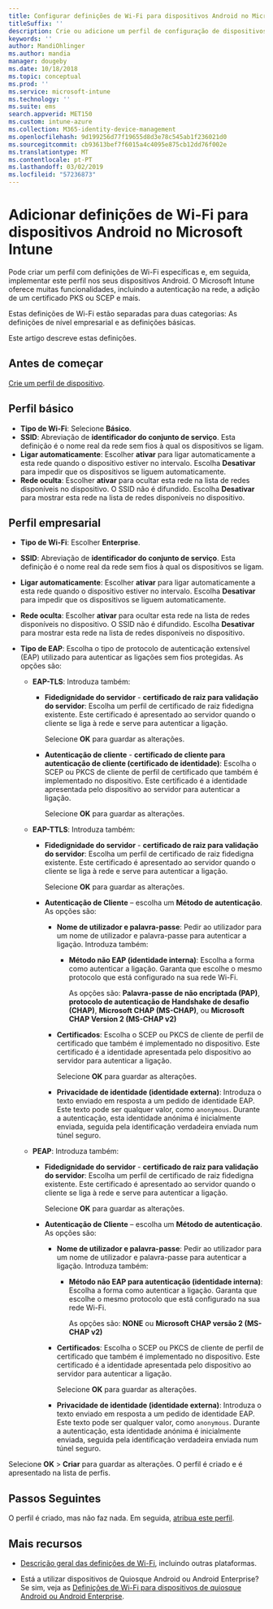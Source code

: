 ```yaml
---
title: Configurar definições de Wi-Fi para dispositivos Android no Microsoft Intune – Azure | Microsoft Docs
titleSuffix: ''
description: Crie ou adicione um perfil de configuração de dispositivos Wi-Fi para Android. Veja as diferentes definições, incluindo a adição de certificados, a escolha de um tipo de EAP e a seleção de um método de autenticação no Microsoft Intune.
keywords: ''
author: MandiOhlinger
ms.author: mandia
manager: dougeby
ms.date: 10/18/2018
ms.topic: conceptual
ms.prod: ''
ms.service: microsoft-intune
ms.technology: ''
ms.suite: ems
search.appverid: MET150
ms.custom: intune-azure
ms.collection: M365-identity-device-management
ms.openlocfilehash: 9d199256d77f19655d8d3e78c545ab1f236021d0
ms.sourcegitcommit: cb93613bef7f6015a4c4095e875cb12dd76f002e
ms.translationtype: MT
ms.contentlocale: pt-PT
ms.lasthandoff: 03/02/2019
ms.locfileid: "57236873"
---
```

# <a name="add-wi-fi-settings-for-devices-running-android-in-microsoft-intune"></a>Adicionar definições de Wi-Fi para dispositivos Android no Microsoft Intune

Pode criar um perfil com definições de Wi-Fi específicas e, em seguida, implementar este perfil nos seus dispositivos Android. O Microsoft Intune oferece muitas funcionalidades, incluindo a autenticação na rede, a adição de um certificado PKS ou SCEP e mais.

Estas definições de Wi-Fi estão separadas para duas categorias: As definições de nível empresarial e as definições básicas.

Este artigo descreve estas definições.

## <a name="before-you-begin"></a>Antes de começar

[Crie um perfil de dispositivo](device-profile-create.md).

## <a name="basic-profile"></a>Perfil básico

- **Tipo de Wi-Fi**: Selecione **Básico**.
- **SSID**: Abreviação de **identificador do conjunto de serviço**. Esta definição é o nome real da rede sem fios à qual os dispositivos se ligam.
- **Ligar automaticamente**: Escolher **ativar** para ligar automaticamente a esta rede quando o dispositivo estiver no intervalo. Escolha **Desativar** para impedir que os dispositivos se liguem automaticamente.
- **Rede oculta**: Escolher **ativar** para ocultar esta rede na lista de redes disponíveis no dispositivo. O SSID não é difundido. Escolha **Desativar** para mostrar esta rede na lista de redes disponíveis no dispositivo.

## <a name="enterprise-profile"></a>Perfil empresarial

- **Tipo de Wi-Fi**: Escolher **Enterprise**.
- **SSID**: Abreviação de **identificador do conjunto de serviço**. Esta definição é o nome real da rede sem fios à qual os dispositivos se ligam.
- **Ligar automaticamente**: Escolher **ativar** para ligar automaticamente a esta rede quando o dispositivo estiver no intervalo. Escolha **Desativar** para impedir que os dispositivos se liguem automaticamente.
- **Rede oculta**: Escolher **ativar** para ocultar esta rede na lista de redes disponíveis no dispositivo. O SSID não é difundido. Escolha **Desativar** para mostrar esta rede na lista de redes disponíveis no dispositivo.
- **Tipo de EAP**: Escolha o tipo de protocolo de autenticação extensível (EAP) utilizado para autenticar as ligações sem fios protegidas. As opções são: 

  - **EAP-TLS**: Introduza também:

    - **Fidedignidade do servidor** - **certificado de raiz para validação do servidor**: Escolha um perfil de certificado de raiz fidedigna existente. Este certificado é apresentado ao servidor quando o cliente se liga à rede e serve para autenticar a ligação.

      Selecione **OK** para guardar as alterações.

    - **Autenticação de cliente** - **certificado de cliente para autenticação de cliente (certificado de identidade)**: Escolha o SCEP ou PKCS de cliente de perfil de certificado que também é implementado no dispositivo. Este certificado é a identidade apresentada pelo dispositivo ao servidor para autenticar a ligação.

      Selecione **OK** para guardar as alterações.

  - **EAP-TTLS**: Introduza também:

    - **Fidedignidade do servidor** - **certificado de raiz para validação do servidor**: Escolha um perfil de certificado de raiz fidedigna existente. Este certificado é apresentado ao servidor quando o cliente se liga à rede e serve para autenticar a ligação.

      Selecione **OK** para guardar as alterações.

    - **Autenticação de Cliente** – escolha um **Método de autenticação**. As opções são:

      - **Nome de utilizador e palavra-passe**: Pedir ao utilizador para um nome de utilizador e palavra-passe para autenticar a ligação. Introduza também:
        - **Método não EAP (identidade interna)**: Escolha a forma como autenticar a ligação. Garanta que escolhe o mesmo protocolo que está configurado na sua rede Wi-Fi.

          As opções são: **Palavra-passe de não encriptada (PAP)**, **protocolo de autenticação de Handshake de desafio (CHAP)**, **Microsoft CHAP (MS-CHAP)**, ou **Microsoft CHAP Version 2 (MS-CHAP v2)**

      - **Certificados**: Escolha o SCEP ou PKCS de cliente de perfil de certificado que também é implementado no dispositivo. Este certificado é a identidade apresentada pelo dispositivo ao servidor para autenticar a ligação.

        Selecione **OK** para guardar as alterações.

      - **Privacidade de identidade (identidade externa)**: Introduza o texto enviado em resposta a um pedido de identidade EAP. Este texto pode ser qualquer valor, como `anonymous`. Durante a autenticação, esta identidade anónima é inicialmente enviada, seguida pela identificação verdadeira enviada num túnel seguro.

  - **PEAP**: Introduza também:

    - **Fidedignidade do servidor** - **certificado de raiz para validação do servidor**: Escolha um perfil de certificado de raiz fidedigna existente. Este certificado é apresentado ao servidor quando o cliente se liga à rede e serve para autenticar a ligação.

      Selecione **OK** para guardar as alterações.

    - **Autenticação de Cliente** – escolha um **Método de autenticação**. As opções são:

      - **Nome de utilizador e palavra-passe**: Pedir ao utilizador para um nome de utilizador e palavra-passe para autenticar a ligação. Introduza também:
        - **Método não EAP para autenticação (identidade interna)**: Escolha a forma como autenticar a ligação. Garanta que escolhe o mesmo protocolo que está configurado na sua rede Wi-Fi.

          As opções são: **NONE** ou **Microsoft CHAP versão 2 (MS-CHAP v2)**

      - **Certificados**: Escolha o SCEP ou PKCS de cliente de perfil de certificado que também é implementado no dispositivo. Este certificado é a identidade apresentada pelo dispositivo ao servidor para autenticar a ligação.

        Selecione **OK** para guardar as alterações.

      - **Privacidade de identidade (identidade externa)**: Introduza o texto enviado em resposta a um pedido de identidade EAP. Este texto pode ser qualquer valor, como `anonymous`. Durante a autenticação, esta identidade anónima é inicialmente enviada, seguida pela identificação verdadeira enviada num túnel seguro.

Selecione **OK** > **Criar** para guardar as alterações. O perfil é criado e é apresentado na lista de perfis.

## <a name="next-steps"></a>Passos Seguintes

O perfil é criado, mas não faz nada. Em seguida, [atribua este perfil](device-profile-assign.md).

## <a name="more-resources"></a>Mais recursos

- [Descrição geral das definições de Wi-Fi](wi-fi-settings-configure.md), incluindo outras plataformas.

- Está a utilizar dispositivos de Quiosque Android ou Android Enterprise? Se sim, veja as [Definições de Wi-Fi para dispositivos de quiosque Android ou Android Enterprise](wi-fi-settings-android-enterprise.md).
